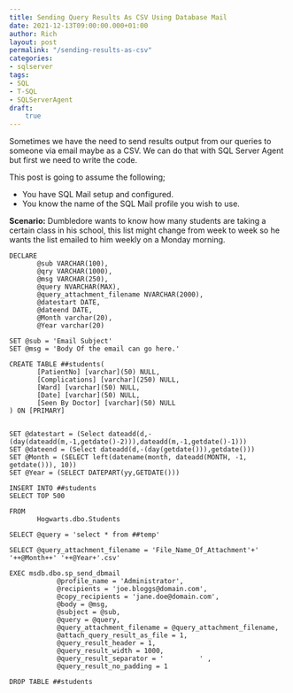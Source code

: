 ```yaml
---
title: Sending Query Results As CSV Using Database Mail
date: 2021-12-13T09:00:00.000+01:00
author: Rich
layout: post
permalink: "/sending-results-as-csv"
categories:
- sqlserver
tags:
- SQL
- T-SQL
- SQLServerAgent
draft:
    true
---
```


Sometimes we have the need to send results output from our queries to someone via email maybe as a CSV. We can do that with SQL Server Agent but first we need to write the code.

This post is going to assume the following; 

* You have SQL Mail setup and configured. 
* You know the name of the SQL Mail profile you wish to use.

**Scenario:** Dumbledore wants to know how many students are taking a certain class in his school, this list might change from week to week so he wants the list emailed to him weekly on a Monday morning.

```
DECLARE 
       @sub VARCHAR(100),
       @qry VARCHAR(1000),
       @msg VARCHAR(250),
       @query NVARCHAR(MAX),
       @query_attachment_filename NVARCHAR(2000),
       @datestart DATE,
       @dateend DATE,
       @Month varchar(20),
       @Year varchar(20)

SET @sub = 'Email Subject'
SET @msg = 'Body Of the email can go here.'

CREATE TABLE ##students(
       [PatientNo] [varchar](50) NULL,
       [Complications] [varchar](250) NULL,
       [Ward] [varchar](50) NULL,
       [Date] [varchar](50) NULL,
       [Seen By Doctor] [varchar](50) NULL
) ON [PRIMARY]


SET @datestart = (Select dateadd(d,-(day(dateadd(m,-1,getdate()-2))),dateadd(m,-1,getdate()-1)))
SET @dateend = (Select dateadd(d,-(day(getdate())),getdate()))
SET @Month = (SELECT left(datename(month, dateadd(MONTH, -1, getdate())), 10))
SET @Year = (SELECT DATEPART(yy,GETDATE()))

INSERT INTO ##students
SELECT TOP 500

FROM 
       Hogwarts.dbo.Students

SELECT @query = 'select * from ##temp'

SELECT @query_attachment_filename = 'File_Name_Of_Attachment'+' '++@Month++' '++@Year+'.csv'

EXEC msdb.dbo.sp_send_dbmail
            @profile_name = 'Administrator',
            @recipients = 'joe.bloggs@domain.com',
            @copy_recipients = 'jane.doe@domain.com',
            @body = @msg,
            @subject = @sub,
            @query = @query,
            @query_attachment_filename = @query_attachment_filename,
            @attach_query_result_as_file = 1,
            @query_result_header = 1,
            @query_result_width = 1000,
            @query_result_separator = '         ' ,
            @query_result_no_padding = 1

DROP TABLE ##students
```





